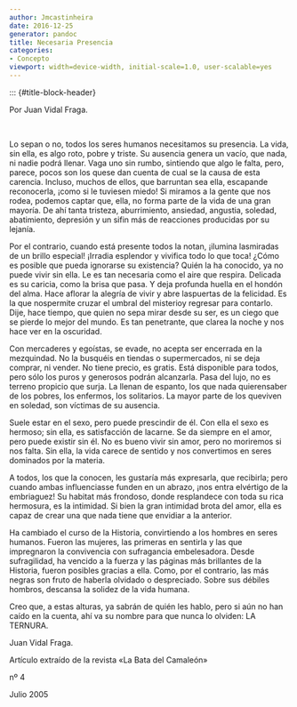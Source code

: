 ```yaml
---
author: Jmcastinheira
date: 2016-12-25
generator: pandoc
title: Necesaria Presencia
categories:
- Concepto
viewport: width=device-width, initial-scale=1.0, user-scalable=yes
---
```


::: {#title-block-header}

Por Juan Vidal Fraga.

 

Lo sepan o no, todos los seres humanos necesitamos su presencia. La
vida, sin ella, es algo roto, pobre y triste. Su ausencia genera un
vacío, que nada, ni nadie podrá llenar. Vaga uno sin rumbo, sintiendo
que algo le falta, pero, parece, pocos son los quese dan cuenta de cual
se la causa de esta carencia. Incluso, muchos de ellos, que barruntan
sea ella, escapande reconocerla, ¡como si le tuviesen miedo! Si miramos
a la gente que nos rodea, podemos captar que, ella, no forma parte de la
vida de una gran mayoría. De ahí tanta tristeza, aburrimiento, ansiedad,
angustia, soledad, abatimiento, depresión y un sifin más de reacciones
producidas por su lejanía.

Por el contrario, cuando está presente todos la notan, ¡ilumina
lasmiradas de un brillo especial! ¡Irradia esplendor y vivifica todo lo
que toca! ¿Cómo es posible que pueda ignorarse su existencia? Quién la
ha conocido, ya no puede vivir sin ella. Le es tan necesaria como el
aire que respira. Delicada es su caricia, como la brisa que pasa. Y deja
profunda huella en el hondón del alma. Hace aflorar la alegría de vivir
y abre laspuertas de la felicidad. Es la que nospermite cruzar el umbral
del misterioy regresar para contarlo. Dije, hace tiempo, que quien no
sepa mirar desde su ser, es un ciego que se pierde lo mejor del mundo.
Es tan penetrante, que clarea la noche y nos hace ver en la oscuridad.

Con mercaderes y egoístas, se evade, no acepta ser encerrada en la
mezquindad. No la busquéis en tiendas o supermercados, ni se deja
comprar, ni vender. No tiene precio, es gratis. Está disponible para
todos, pero sólo los puros y generosos podrán alcanzarla. Pasa del lujo,
no es terreno propicio que surja. La llenan de espanto, los que nada
quierensaber de los pobres, los enfermos, los solitarios. La mayor parte
de los queviven en soledad, son víctimas de su ausencia.

Suele estar en el sexo, pero puede prescindir de él. Con ella el sexo es
hermoso; sin ella, es satisfacción de lacarne. Se da siempre en el amor,
pero puede existir sin él. No es bueno vivir sin amor, pero no moriremos
si nos falta. Sin ella, la vida carece de sentido y nos convertimos en
seres dominados por la materia.

A todos, los que la conocen, les gustaría más expresarla, que recibirla;
pero cuando ambas influenciasse funden en un abrazo, ¡nos entra
elvértigo de la embriaguez! Su habitat más frondoso, donde resplandece
con toda su rica hermosura, es la intimidad. Si bien la gran intimidad
brota del amor, ella es capaz de crear una que nada tiene que envidiar a
la anterior.

Ha cambiado el curso de la Historia, convirtiendo a los hombres en seres
humanos. Fueron las mujeres, las primeras en sentirla y las que
impregnaron la convivencia con sufragancia embelesadora. Desde
sufragilidad, ha vencido a la fuerza y las páginas más brillantes de la
Historia, fueron posibles gracias a ella. Como, por el contrario, las
más negras son fruto de haberla olvidado o despreciado. Sobre sus
débiles hombros, descansa la solidez de la vida humana.

Creo que, a estas alturas, ya sabrán de quién les hablo, pero si aún no
han caído en la cuenta, ahí va su nombre para que nunca lo olviden: LA
TERNURA.

Juan Vidal Fraga.

Artículo extraído de la revista «La Bata del Camaleón»

nº 4

Julio 2005
